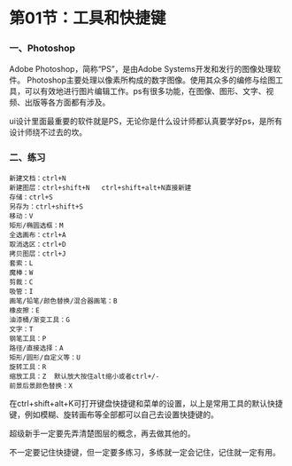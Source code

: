 # 第01节：工具和快捷键

### 一、Photoshop

Adobe Photoshop，简称“PS”，是由Adobe Systems开发和发行的图像处理软件。
Photoshop主要处理以像素所构成的数字图像。使用其众多的编修与绘图工具，可以有效地进行图片编辑工作。ps有很多功能，在图像、图形、文字、视频、出版等各方面都有涉及。

ui设计里面最重要的软件就是PS，无论你是什么设计师都认真要学好ps，是所有设计师绕不过去的坎。

### 二、练习

```
新建文档：ctrl+N
新建图层：ctrl+shift+N   ctrl+shift+alt+N直接新建
存储：ctrl+S
另存为：ctrl+shift+S
移动：V
矩形/椭圆选框：M
全选画布：ctrl+A
取消选区：ctrl+D
拷贝图层：ctrl+J
套索：L
魔棒：W
剪裁：C
吸管：I
画笔/铅笔/颜色替换/混合器画笔：B
橡皮擦：E
油漆桶/渐变工具：G
文字：T
钢笔工具：P
路径/直接选择：A
矩形/圆形/自定义等：U
旋转工具：R
缩放工具：Z  默认放大按住alt缩小或者ctrl+/-
前景后景颜色替换：X
```

在ctrl+shift+alt+K可打开键盘快捷键和菜单的设置，以上是常用工具的默认快捷键，例如模糊、旋转画布等全部都可以自己去设置快捷键的。

超级新手一定要先弄清楚图层的概念，再去做其他的。

不一定要记住快捷键，但一定要多练习，多练就一定会记住，记住就一定有用。